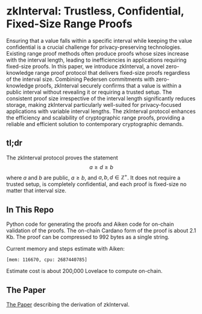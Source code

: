 # zkInterval: Trustless, Confidential, Fixed-Size Range Proofs

Ensuring that a value falls within a specific interval while keeping the value confidential is a crucial challenge for privacy-preserving technologies. Existing range proof methods often produce proofs whose sizes increase with the interval length, leading to inefficiencies in applications requiring fixed-size proofs. In this paper, we introduce zkInterval, a novel zero-knowledge range proof protocol that delivers fixed-size proofs regardless of the interval size. Combining Pedersen commitments with zero-knowledge proofs, zkInterval securely confirms that a value is within a public interval without revealing it or requiring a trusted setup. The consistent proof size irrespective of the interval length significantly reduces storage, making zkInterval particularly well-suited for privacy-focused applications with variable interval lengths. The zkInterval protocol enhances the efficiency and scalability of cryptographic range proofs, providing a reliable and efficient solution to contemporary cryptographic demands.

## tl;dr

The zkInterval protocol proves the statement $$ a \geq d \geq b $$ where $a$ and $b$ are public, $a \geq b$, and $a, b, d \in \mathbb{Z}^+$. It does not require a trusted setup, is completely confidential, and each proof is fixed-size no matter that interval size.

## In This Repo

Python code for generating the proofs and Aiken code for on-chain validation of the proofs. The on-chain Cardano form of the proof is about 2.1 Kb. The proof can be compressed to 992 bytes as a single string.

Current memory and steps estimate with Aiken:

```
[mem: 116670, cpu: 2687440785]
```

Estimate cost is about 200,000 Lovelace to compute on-chain.

## The Paper

[The Paper](paper/zkInterval-2024.pdf) describing the derivation of zkInterval.